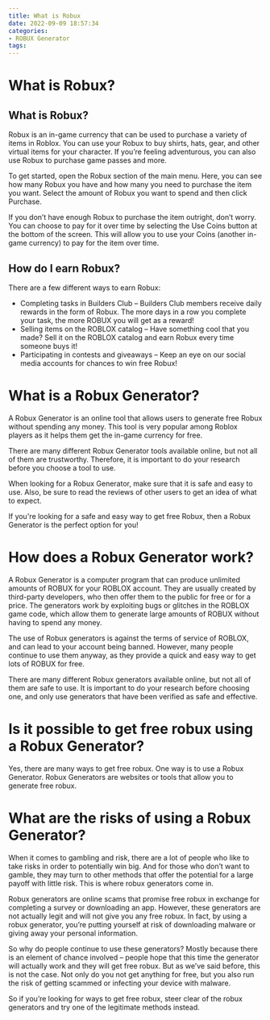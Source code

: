 ```yaml
---
title: What is Robux
date: 2022-09-09 18:57:34
categories:
- ROBUX Generator
tags:
---
```



#  What is Robux?

## What is Robux?

Robux is an in-game currency that can be used to purchase a variety of items in Roblox. You can use your Robux to buy shirts, hats, gear, and other virtual items for your character. If you’re feeling adventurous, you can also use Robux to purchase game passes and more.

To get started, open the Robux section of the main menu. Here, you can see how many Robux you have and how many you need to purchase the item you want. Select the amount of Robux you want to spend and then click Purchase.

If you don’t have enough Robux to purchase the item outright, don’t worry. You can choose to pay for it over time by selecting the Use Coins button at the bottom of the screen. This will allow you to use your Coins (another in-game currency) to pay for the item over time.

## How do I earn Robux?

There are a few different ways to earn Robux:

* Completing tasks in Builders Club – Builders Club members receive daily rewards in the form of Robux. The more days in a row you complete your task, the more ROBUX you will get as a reward!
* Selling items on the ROBLOX catalog – Have something cool that you made? Sell it on the ROBLOX catalog and earn Robux every time someone buys it!
* Participating in contests and giveaways – Keep an eye on our social media accounts for chances to win free Robux!

#  What is a Robux Generator?
A Robux Generator is an online tool that allows users to generate free Robux without spending any money. This tool is very popular among Roblox players as it helps them get the in-game currency for free.

There are many different Robux Generator tools available online, but not all of them are trustworthy. Therefore, it is important to do your research before you choose a tool to use.

When looking for a Robux Generator, make sure that it is safe and easy to use. Also, be sure to read the reviews of other users to get an idea of what to expect.

If you're looking for a safe and easy way to get free Robux, then a Robux Generator is the perfect option for you!

#  How does a Robux Generator work?

A Robux Generator is a computer program that can produce unlimited amounts of ROBUX for your ROBLOX account. They are usually created by third-party developers, who then offer them to the public for free or for a price. The generators work by exploiting bugs or glitches in the ROBLOX game code, which allow them to generate large amounts of ROBUX without having to spend any money.

The use of Robux generators is against the terms of service of ROBLOX, and can lead to your account being banned. However, many people continue to use them anyway, as they provide a quick and easy way to get lots of ROBUX for free.

There are many different Robux generators available online, but not all of them are safe to use. It is important to do your research before choosing one, and only use generators that have been verified as safe and effective.

#  Is it possible to get free robux using a Robux Generator?

Yes, there are many ways to get free robux. One way is to use a Robux Generator. Robux Generators are websites or tools that allow you to generate free robux.

#  What are the risks of using a Robux Generator?

When it comes to gambling and risk, there are a lot of people who like to take risks in order to potentially win big. And for those who don’t want to gamble, they may turn to other methods that offer the potential for a large payoff with little risk. This is where robux generators come in.

Robux generators are online scams that promise free robux in exchange for completing a survey or downloading an app. However, these generators are not actually legit and will not give you any free robux. In fact, by using a robux generator, you’re putting yourself at risk of downloading malware or giving away your personal information.

So why do people continue to use these generators? Mostly because there is an element of chance involved – people hope that this time the generator will actually work and they will get free robux. But as we’ve said before, this is not the case. Not only do you not get anything for free, but you also run the risk of getting scammed or infecting your device with malware.

So if you’re looking for ways to get free robux, steer clear of the robux generators and try one of the legitimate methods instead.